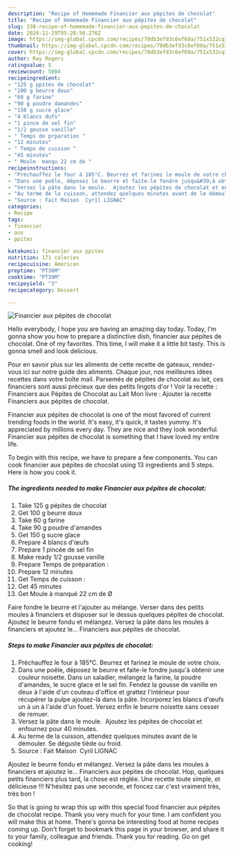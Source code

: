 ```yaml
---
description: "Recipe of Homemade Financier aux pépites de chocolat"
title: "Recipe of Homemade Financier aux pépites de chocolat"
slug: 338-recipe-of-homemade-financier-aux-pepites-de-chocolat
date: 2020-11-29T05:28:50.276Z
image: https://img-global.cpcdn.com/recipes/70db3efd3c6ef69a/751x532cq70/financier-aux-pepites-de-chocolat-photo-principale-de-la-recette.jpg
thumbnail: https://img-global.cpcdn.com/recipes/70db3efd3c6ef69a/751x532cq70/financier-aux-pepites-de-chocolat-photo-principale-de-la-recette.jpg
cover: https://img-global.cpcdn.com/recipes/70db3efd3c6ef69a/751x532cq70/financier-aux-pepites-de-chocolat-photo-principale-de-la-recette.jpg
author: Ray Rogers
ratingvalue: 5
reviewcount: 5004
recipeingredient:
- "125 g ppites de chocolat"
- "100 g beurre doux"
- "60 g farine"
- "90 g poudre damandes"
- "150 g sucre glace"
- "4 blancs dufs"
- "1 pince de sel fin"
- "1/2 gousse vanille"
- " Temps de prparation "
- "12 minutes"
- " Temps de cuisson "
- "45 minutes"
- " Moule  manqu 22 cm de "
recipeinstructions:
- "Préchauffez le four à 185°C. Beurrez et farinez le moule de votre choix."
- "Dans une poêle, déposez le beurre et faite-le fondre jusqu&#39;à obtenir une couleur noisette. Dans un saladier, mélangez la farine, la poudre d&#39;amandes, le sucre glace et le sel fin. Fendez la gousse de vanille en deux à l&#39;aide d&#39;un couteau d&#39;office et grattez l&#39;intérieur pour récupérer la pulpe ajoutez-là dans la pâte. Incorporez les blancs d&#39;œufs un à un à l&#39;aide d&#39;un fouet. Versez enfin le beurre noisette sans cesser de remuer."
- "Versez la pâte dans le moule.  Ajoutez les pépites de chocolat et enfournez pour 40 minutes."
- "Au terme de la cuisson, attendez quelques minutes avant de le démouler. Se déguste tiède ou froid."
- "Source : Fait Maison  Cyril LIGNAC"
categories:
- Recipe
tags:
- financier
- aux
- ppites

katakunci: financier aux ppites 
nutrition: 171 calories
recipecuisine: American
preptime: "PT36M"
cooktime: "PT39M"
recipeyield: "3"
recipecategory: Dessert

---
```



![Financier aux pépites de chocolat](https://img-global.cpcdn.com/recipes/70db3efd3c6ef69a/751x532cq70/financier-aux-pepites-de-chocolat-photo-principale-de-la-recette.jpg)

Hello everybody, I hope you are having an amazing day today. Today, I'm gonna show you how to prepare a distinctive dish, financier aux pépites de chocolat. One of my favorites. This time, I will make it a little bit tasty. This is gonna smell and look delicious.

Pour en savoir plus sur les aliments de cette recette de gateaux, rendez-vous ici sur notre guide des aliments. Chaque jour, nos meilleures idées recettes dans votre boîte mail. Parsemés de pépites de chocolat au lait, ces financiers sont aussi précieux que des petits lingots d&#39;or ! Voir la recette : Financiers aux Pépites de Chocolat au Lait Mon livre : Ajouter la recette Financiers aux pépites de chocolat.

Financier aux pépites de chocolat is one of the most favored of current trending foods in the world. It's easy, it's quick, it tastes yummy. It's appreciated by millions every day. They are nice and they look wonderful. Financier aux pépites de chocolat is something that I have loved my entire life.


To begin with this recipe, we have to prepare a few components. You can cook financier aux pépites de chocolat using 13 ingredients and 5 steps. Here is how you cook it.

<!--inarticleads1-->

##### The ingredients needed to make Financier aux pépites de chocolat:

1. Take 125 g pépites de chocolat
1. Get 100 g beurre doux
1. Take 60 g farine
1. Take 90 g poudre d&#39;amandes
1. Get 150 g sucre glace
1. Prepare 4 blancs d&#39;œufs
1. Prepare 1 pincée de sel fin
1. Make ready 1/2 gousse vanille
1. Prepare  Temps de préparation :
1. Prepare 12 minutes
1. Get  Temps de cuisson :
1. Get 45 minutes
1. Get  Moule à manqué 22 cm de Ø


Faire fondre le beurre et l&#39;ajouter au mélange. Verser dans des petits moules à financiers et disposer sur le dessus quelques pépites de chocolat. Ajoutez le beurre fondu et mélangez. Versez la pâte dans les moules à financiers et ajoutez le… Financiers aux pépites de chocolat. 

<!--inarticleads2-->

##### Steps to make Financier aux pépites de chocolat:

1. Préchauffez le four à 185°C. Beurrez et farinez le moule de votre choix.
1. Dans une poêle, déposez le beurre et faite-le fondre jusqu&#39;à obtenir une couleur noisette. Dans un saladier, mélangez la farine, la poudre d&#39;amandes, le sucre glace et le sel fin. Fendez la gousse de vanille en deux à l&#39;aide d&#39;un couteau d&#39;office et grattez l&#39;intérieur pour récupérer la pulpe ajoutez-là dans la pâte. Incorporez les blancs d&#39;œufs un à un à l&#39;aide d&#39;un fouet. Versez enfin le beurre noisette sans cesser de remuer.
1. Versez la pâte dans le moule.  Ajoutez les pépites de chocolat et enfournez pour 40 minutes.
1. Au terme de la cuisson, attendez quelques minutes avant de le démouler. Se déguste tiède ou froid.
1. Source : Fait Maison  Cyril LIGNAC


Ajoutez le beurre fondu et mélangez. Versez la pâte dans les moules à financiers et ajoutez le… Financiers aux pépites de chocolat. Hop, quelques petits financiers plus tard, la chose est réglée. Une recette toute simple, et délicieuse !!! N&#39;hésitez pas une seconde, et foncez car c&#39;est vraiment très, très bon ! 

So that is going to wrap this up with this special food financier aux pépites de chocolat recipe. Thank you very much for your time. I am confident you will make this at home. There's gonna be interesting food at home recipes coming up. Don't forget to bookmark this page in your browser, and share it to your family, colleague and friends. Thank you for reading. Go on get cooking!
